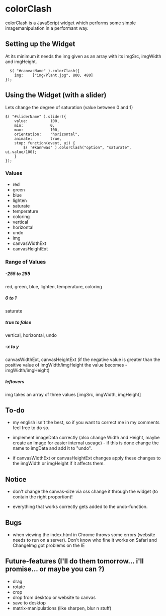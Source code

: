 colorClash
==========

colorClash is a JavaScript widget which performs some simple imagemanipulation in a performant way.

Setting up the Widget
---------------------
At its minimum it needs the img given as an array with its imgSrc, imgWidth and imgHeight.

	  $( "#canvasName" ).colorClash({
        img:	["img/Plant.jpg", 800, 480]
    });


Using the Widget (with a slider)
--------------------------------
Lets change the degree of saturation (value between 0 and 1)
  
	$( "#sliderName" ).slider({
		value:          100,
        min:            0,
        max:            100,
		orientation:    "horizontal",
		animate:        true,
        stop: function(event, ui) {
            $( '#kannwas' ).colorClash("option", "saturate", ui.value/100);
        }
	});


### Values ###

- red
- green
- blue
- lighten
- saturate
- temperature
- coloring
- vertical
- horizontal
- undo
- img
- canvasWidthExt
- canvasHeightExt

### Range of Values ###

##### -255 to 255 #####
red, green, blue, lighten, temperature, coloring

##### 0 to 1 #####
saturate

##### true to false #####
vertical, horizontal, undo

##### -x to y #####
canvasWidthExt, canvasHeightExt 
(if the negative value is greater than the positive value of imgWidth/imgHeight the value
becomes -imgWidth/imgHeight)

##### leftovers #####
img takes an array of three values [imgSrc, imgWidth, imgHeight]


To-do
-----
- my english isn't the best, so if you want to correct me in my comments feel free to 
  	do so.
		
- implement imageData correctly (also change Width and Height, maybe create an Image for
		easier internal useage) - if this is done change the name to imgData and add it to "undo".

- if canvasWidthExt or canvasHeightExt changes apply these changes to the imgWidth or 
		imgHeight if it affects them.


Notice
------
- don't change the canvas-size via css change it through the widget (to contain
		the right proportion)!

- everything that works correctly gets added to the undo-function.


Bugs
----
- when viewing the index.html in Chrome throws some errors (website needs to run on a server).
		Don't know who fine it works on Safari and ChangeImg got problems on the IE


Future-features (I'll do them tomorrow... i'll promise... or maybe you can ?)
-------------------------------------------------------------------------------
- drag
- rotate
- crop
- drop from desktop or website to canvas
- save to desktop
- matrix-manipulations (like sharpen, blur n stuff)